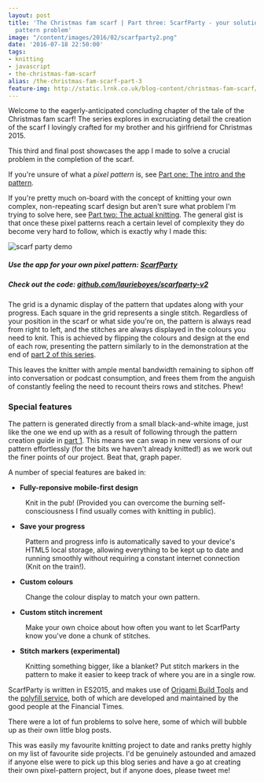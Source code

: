 ```yaml
---
layout: post
title: 'The Christmas fam scarf | Part three: ScarfParty - your solution to the pixel
  pattern problem'
image: "/content/images/2016/02/scarfparty2.png"
date: '2016-07-18 22:50:00'
tags:
- knitting
- javascript
- the-christmas-fam-scarf
alias: /the-christmas-fam-scarf-part-3
feature-img: http://static.lrnk.co.uk/blog-content/christmas-fam-scarf/scarf-3-cover.png
---
```


Welcome to the eagerly-anticipated concluding chapter of the tale of the Christmas fam scarf! The series explores in excruciating detail the creation of the scarf I lovingly crafted for my brother and his girlfriend for Christmas 2015.

This third and final post showcases the app I made to solve a crucial problem in the completion of the scarf.

If you're unsure of what a _pixel pattern_ is, see [Part one: The intro and the pattern](/2015/12/24/the-christmas-fam-scarf-part-1).

If you're pretty much on-board with the concept of knitting your own complex, non-repeating scarf design but aren't sure what problem I'm trying to solve here, see [Part two: The actual knitting](/2016/01/31/the-christmas-fam-scarf-part-2). The general gist is that once these pixel patterns reach a certain level of complexity they do become very hard to follow, which is exactly why I made this:

![scarf party demo](http://static.lrnk.co.uk/blog-content/christmas-fam-scarf/scarf-party-demo.gif)

##### Use the app for your own pixel pattern: [ScarfParty](http://static.lrnk.co.uk/scarfparty2/)
<span class="paragraph-space-forcer"></span>

##### Check out the code: [github.com/laurieboyes/scarfparty-v2](https://github.com/laurieboyes/scarfparty-v2)
<span class="paragraph-space-forcer"></span>

The grid is a dynamic display of the pattern that updates along with your progress. Each square in the grid represents a single stitch. Regardless of your position in the scarf or what side you're on, the pattern is always read from right to left, and the stitches are always displayed in the colours you need to knit. This is achieved by flipping the colours and design at the end of each row, presenting the pattern similarly to in the demonstration at the end of [part 2 of this series](/2016/01/31/the-christmas-fam-scarf-part-2).

This leaves the knitter with ample mental bandwidth remaining to siphon off into conversation or podcast consumption, and frees them from the anguish of constantly feeling the need to recount theirs rows and stitches. Phew!

### Special features

The pattern is generated directly from a small black-and-white image, just like the one we end up with as a result of following through the pattern creation guide in [part 1](/2015/12/24/the-christmas-fam-scarf-part-1). This means we can swap in new versions of our pattern effortlessly (for the bits we haven't already knitted!) as we work out the finer points of our project. Beat that, graph paper.

A number of special features are baked in:

* **Fully-reponsive mobile-first design**

<span style="padding-left:2.5em; display:block">Knit in the pub! (Provided you can overcome the burning self-consciousness I find usually comes with knitting in public).</span>

* **Save your progress**

<span style="padding-left:2.5em; display:block">Pattern and progress info is automatically saved to your device's HTML5 local storage, allowing everything to be kept up to date and running smoothly without requiring a constant internet connection (Knit on the train!).</span>

* **Custom colours**

<span style="padding-left:2.5em; display:block">Change the colour display to match your own pattern.</span>

* **Custom stitch increment**

<span style="padding-left:2.5em; display:block">Make your own choice about how often you want to let ScarfParty know you've done a chunk of stitches.</span>

* **Stitch markers (experimental)**

<span style="padding-left:2.5em; display:block">Knitting something bigger, like a blanket? Put stitch markers in the pattern to make it easier to keep track of where you are in a single row.</span>


ScarfParty is written in ES2015, and makes use of [Origami Build Tools](https://github.com/Financial-Times/origami-build-tools) and the [polyfill service](https://cdn.polyfill.io/), both of which are developed and maintained by the good people at the Financial Times.

There were a lot of fun problems to solve here, some of which will bubble up as their own little blog posts. 

This was easily my favourite knitting project to date and ranks pretty highly on my list of favourite side projects. I'd be genuinely astounded and amazed if anyone else were to pick up this blog series and have a go at creating their own pixel-pattern project, but if anyone does, please tweet me!  